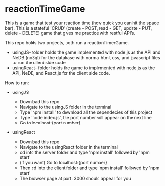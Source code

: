 # reactionTimeGame
This is a game that test your reaction time (how quick you can hit the space bar). This is a stateful 'CRUD' (create - POST, read - GET, update - PUT, delete - DELETE) game that gives me practice with restful API's.

This repo holds two projects, both run a reactionTimerGame. 
- usingJS- folder holds the game implemented with node.js as the API and NeDB (noSql) for the database with normal html, css, and javascript files to run the client side code.
- usingReact- folder holds the game to implemented with node.js as the API, NeDB, and React.js for the client side code.

How to run:
  - usingJS
    - Download this repo
    - Navigate to the usingJS folder in the terminal
    - Type 'npm install' to download all the dependecies of this project
    - Type 'node index.js', the port number will appear on the next line
    - Go to localhost:{port number}

  - usingReact
    - Download this repo
    - Navigate to the usingReact folder in the terminal
    - cd into the server folder and type 'npm install' followed by 'npm start'
    - (if you want) Go to localhost:{port number}
    - Then cd into the client folder and type 'npm install' followed by 'npm start'
    - The browser page at port: 3000 should appear for you

